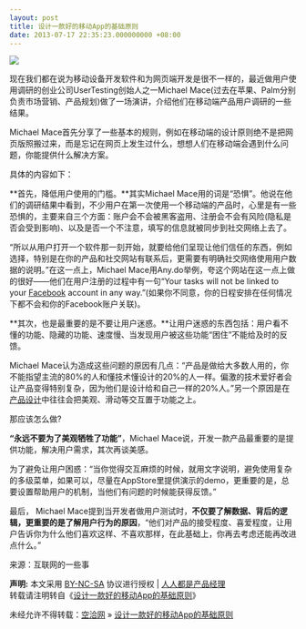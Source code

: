 ```yaml
---
layout: post
title: 设计一款好的移动App的基础原则
date: 2013-07-17 22:35:23.000000000 +08:00
---
```


![](http://www.woshipm.com/wp-content/uploads/2013/07/261663933f02a166b7acbb5701764cbc.jpg)

现在我们都在说为移动设备开发软件和为网页端开发是很不一样的，最近做用户使用调研的创业公司UserTesting创始人之一Michael Mace(过去在苹果、Palm分别负责市场营销、产品规划)做了一场演讲，介绍他们在移动端产品用户调研的一些结果。

Michael Mace首先分享了一些基本的规则，例如在移动端的设计原则绝不是把网页版照搬过来，而是忘记在网页上发生过什么，想想人们在移动端会遇到什么问题，你能提供什么解决方案。

具体的内容如下：

**首先，降低用户使用的门槛。**其实Michael Mace用的词是“恐惧”。他说在他们的调研结果中看到，不少用户在第一次使用一个移动端的产品时，心里是有一些恐惧的，主要来自三个方面：账户会不会被黑客盗用、注册会不会有风险(隐私是否会受到影响)、以及是否一个不注意，填写的信息就被同步到社交网络上去了。

“所以从用户打开一个软件那一刻开始，就要给他们呈现让他们信任的东西，例如选择，特别是在你的产品和社交网站有联系后，更需要有明确社交网络使用用户数据的说明。”在这一点上，Michael Mace用Any.do举例，夸这个网站在这一点上做的很好——他们在用户注册的过程中有一句“Your tasks will not be linked to your <span class="wp_keywordlink_affiliate">[Facebook](http://www.woshipm.com/tag/facebook "Facebook")</span> account in any way.”(如果你不同意，你的日程安排在任何情况下都不会和你的Facebook账户关联)。

**其次，也是最重要的是不要让用户迷惑。**让用户迷惑的东西包括：用户看不懂的功能、隐藏的功能、速度慢、当发现用户被这些功能“困住”不能给及时的反馈。

Michael Mace认为造成这些问题的原因有几点：“产品是做给大多数人用的，你不能指望主流的80%的人和懂技术懂设计的20%的人一样。偏激的技术爱好者会让产品变得特别复杂，因为他们是设计给和自己一样的20%人。”另一个原因是在<span class="wp_keywordlink_affiliate">[产品设计](http://www.woshipm.com/tag/%E4%BA%A7%E5%93%81%E8%AE%BE%E8%AE%A1 "产品设计")</span>中往往会把美观、滑动等交互置于功能之上。

那应该怎么做?

**“永远不要为了美观牺牲了功能”**，Michael Mace说，开发一款产品最重要的是提供功能，解决用户需求，其次再谈美感。

为了避免让用户困惑：“当你觉得交互麻烦的时候，就用文字说明，避免使用复杂的多级菜单，如果可以，尽量在AppStore里提供演示的demo，更重要的是，总要设置帮助用户的机制，当他们有问题的时候能获得反馈。”

最后， Michael Mace提到当开发者做用户测试时，**不仅要了解数据、背后的逻辑，更重要的是了解用户行为的原因**，“他们对产品的接受程度、喜爱程度，让用户告诉你为什么他们喜欢这样、不喜欢那样，在此基础上，你再去考虑还能再改进点什么。”

来源：互联网的一些事

<span style="font-weight:bold">声明:</span> 本文采用 [BY-NC-SA](http://creativecommons.org/licenses/by-nc-sa/3.0/ "署名-非商业性使用-相同方式共享") 协议进行授权 | [人人都是产品经理](http://www.woshipm.com/)  
转载请注明转自《[设计一款好的移动App的基础原则](http://www.woshipm.com/pd/34860.html "设计一款好的移动App的基础原则")》

未经允许不得转载：[空洽网](http://kongqia.com) » [设计一款好的移动App的基础原则](http://kongqia.com/15259.html)


